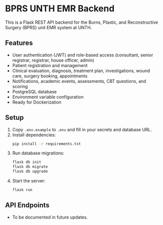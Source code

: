 # BPRS UNTH EMR Backend

This is a Flask REST API backend for the Burns, Plastic, and Reconstructive Surgery (BPRS) unit EMR system at UNTH.

## Features
- User authentication (JWT) and role-based access (consultant, senior registrar, registrar, house officer, admin)
- Patient registration and management
- Clinical evaluation, diagnosis, treatment plan, investigations, wound care, surgery booking, appointments
- Notifications, academic events, assessments, CBT questions, and scoring
- PostgreSQL database
- Environment variable configuration
- Ready for Dockerization

## Setup
1. Copy `.env.example` to `.env` and fill in your secrets and database URL.
2. Install dependencies:
   ```bash
   pip install -r requirements.txt
   ```
3. Run database migrations:
   ```bash
   flask db init
   flask db migrate
   flask db upgrade
   ```
4. Start the server:
   ```bash
   flask run
   ```

## API Endpoints
- To be documented in future updates.
